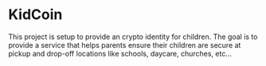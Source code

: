 # KidCoin
This project is setup to provide an crypto identity for children. The goal is to provide a service that helps parents ensure their children are secure at pickup and drop-off locations like schools, daycare, churches, etc...

